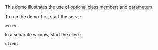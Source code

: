 This demo illustrates the use of [optional class members][1] and
[parameters][2].

To run the demo, first start the server:

```
server
```

In a separate window, start the client:

```
client
```

[1]: https://doc.zeroc.com/ice/3.7/language-mappings/objective-c-mapping/client-side-slice-to-objective-c-mapping/objective-c-mapping-for-optional-data-members
[2]: https://doc.zeroc.com/ice/3.7/language-mappings/objective-c-mapping/client-side-slice-to-objective-c-mapping/objective-c-mapping-for-operations
